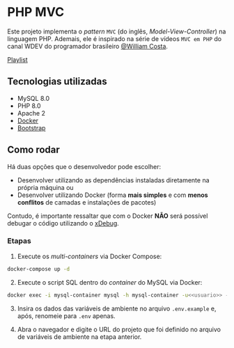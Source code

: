 # PHP MVC

Este projeto implementa o _pattern_ `MVC` (do inglês, _Model-View-Controller_) na linguagem PHP. Ademais, ele é inspirado na série de vídeos `MVC em PHP` do canal WDEV do programador brasileiro [@William Costa](https://github.com/william-costa).

[Playlist](https://www.youtube.com/watch?v=7fxguLAebl4&list=PL_zkXQGHYosGQwNkMMdhRZgm4GjspTnXs)

## Tecnologias utilizadas

- MySQL 8.0
- PHP 8.0
- Apache 2
- [Docker](https://www.docker.com/)
- [Bootstrap](https://getbootstrap.com/)

## Como rodar

Há duas opções que o desenvolvedor pode escolher:

- Desenvolver utilizando as dependências instaladas diretamente na própria máquina ou
- Desenvolver utilizando Docker (forma **mais simples** e com **menos conflitos** de camadas e instalações de pacotes)

Contudo, é importante ressaltar que com o Docker **NÃO** será possível debugar o código utilizando o [xDebug](https://xdebug.org/).

### Etapas

1. Execute os _multi-containers_ via Docker Compose:

```bash
docker-compose up -d
```

2. Execute o script SQL dentro do _container_ do MySQL via Docker:

```bash
docker exec -i mysql-container mysql -h mysql-container -u<<usuario>> -p<<senha>> <script.sql
```

3. Insira os dados das variáveis de ambiente no arquivo `.env.example` e, após, renomeie para `.env` apenas.

4. Abra o navegador e digite o URL do projeto que foi definido no arquivo de variáveis de ambiente na etapa anterior.
